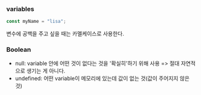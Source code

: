 ### variables

```javascript
const myName = "lisa";
```

변수에 공백을 주고 싶을 때는 카멜케이스로 사용한다.

### Boolean

- null: variable 안에 어떤 것이 없다는 것을 '확실히'하기 위해 사용 => 절대 자연적으로 생기는 게 아니다.
- undefined: 어떤 variable이 메모리에 있는데 값이 없는 것(값이 주어지지 않은 것)
